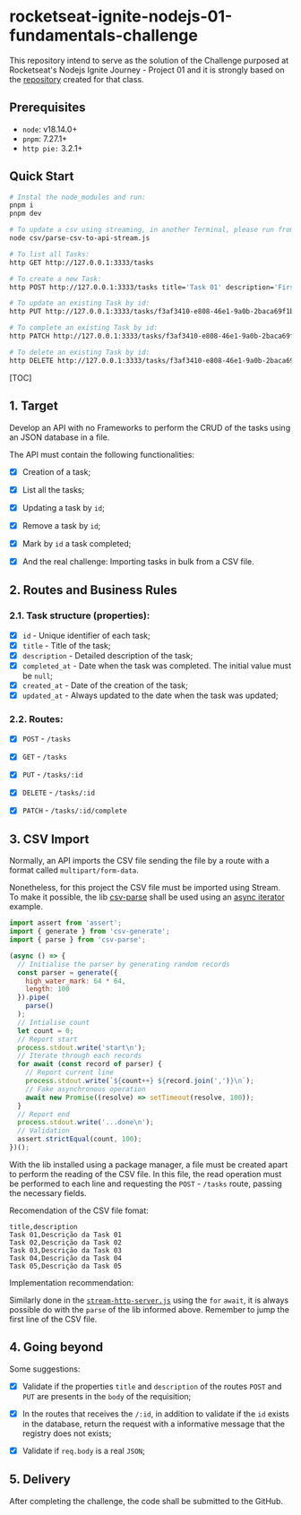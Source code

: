 # rocketseat-ignite-nodejs-01-fundamentals-challenge

This repository intend to serve as the solution of the Challenge purposed at Rocketseat's Nodejs Ignite Journey - Project 01 and it is strongly based on the [repository](https://github.com/rogeriocassares/rocketseat-ignite-nodejs-01-fundamentals) created for that class.

## Prerequisites

- `node`: v18.14.0+
- `pnpm`: 7.27.1+
- `http pie:` 3.2.1+

## Quick Start

```bash
# Instal the node_modules and run:
pnpm i
pnpm dev

# To update a csv using streaming, in another Terminal, please run from the top directory of yje project:
node csv/parse-csv-to-api-stream.js

# To list all Tasks:
http GET http://127.0.0.1:3333/tasks

# To create a new Task:
http POST http://127.0.0.1:3333/tasks title='Task 01' description='First task of the day.'

# To update an existing Task by id:
http PUT http://127.0.0.1:3333/tasks/f3af3410-e808-46e1-9a0b-2baca69f1b96 title='Task 01' description='First task of the week!'

# To complete an existing Task by id:
http PATCH http://127.0.0.1:3333/tasks/f3af3410-e808-46e1-9a0b-2baca69f1b96/complete

# To delete an existing Task by id:
http DELETE http://127.0.0.1:3333/tasks/f3af3410-e808-46e1-9a0b-2baca69f1b96
```



[TOC]



## 1. Target

Develop an API with no Frameworks to perform the CRUD of the tasks using an JSON database in a file.

The API must contain the following functionalities:

- [x] Creation of a task;
- [x] List all the tasks;
- [x] Updating a task by `id`;
- [x] Remove a task by `id`;
- [x] Mark by `id` a task completed;
- [x] And the real challenge: Importing tasks in bulk from a CSV file.



## 2. Routes and Business Rules

### 2.1. Task structure (properties):

- [x] `id` - Unique identifier of each task;
- [x] `title` - Title of the task;
- [x] `description` - Detailed description of the task;
- [x] `completed_at` - Date when the task was completed. The initial value must be `null`;
- [x] `created_at` - Date of the creation of the task;
- [x] `updated_at` - Always updated to the date when the task was updated;

### 2.2. Routes:

- [x] `POST` - `/tasks`
- [x] `GET` - `/tasks`
- [x] `PUT` - `/tasks/:id`
- [x] `DELETE` - `/tasks/:id`
- [x] `PATCH` - `/tasks/:id/complete`



## 3. CSV Import

Normally, an API imports the CSV file sending the file by a route with a format called `multipart/form-data`.

Nonetheless,  for this project the CSV file must be imported using Stream. To make it possible, the lib [csv-parse](https://csv.js.org/) shall be used using an [async iterator](https://csv.js.org/parse/api/async_iterator/) example.

```js
import assert from 'assert';
import { generate } from 'csv-generate';
import { parse } from 'csv-parse';

(async () => {
  // Initialise the parser by generating random records
  const parser = generate({
    high_water_mark: 64 * 64,
    length: 100
  }).pipe(
    parse()
  );
  // Intialise count
  let count = 0;
  // Report start
  process.stdout.write('start\n');
  // Iterate through each records
  for await (const record of parser) {
    // Report current line
    process.stdout.write(`${count++} ${record.join(',')}\n`);
    // Fake asynchronous operation
    await new Promise((resolve) => setTimeout(resolve, 100));
  }
  // Report end
  process.stdout.write('...done\n');
  // Validation
  assert.strictEqual(count, 100);
})();
```

With the lib installed using a package manager, a file must be created apart to perform the reading of the CSV file. In this file, the read operation must be performed to each line and requesting the `POST` - `/tasks` route, passing the necessary fields.

Recomendation of the CSV file fomat:

```text
title,description
Task 01,Descrição da Task 01
Task 02,Descrição da Task 02
Task 03,Descrição da Task 03
Task 04,Descrição da Task 04
Task 05,Descrição da Task 05
```

Implementation recommendation:

Similarly done in the [`stream-http-server.js`](https://github.com/rogeriocassares/rocketseat-ignite-nodejs-01-fundamentals/blob/main/streams/stream-http-server.js) using the `for` `await`, it is always possible do with the `parse` of the lib informed above. Remember to jump the first line of the CSV file.



## 4. Going beyond

Some suggestions:

- [x] Validate if the properties `title` and `description` of the routes `POST` and `PUT` are presents in the `body` of the requisition;

- [x] In the routes that receives the `/:id`, in addition to validate if the `id` exists in the database, return the request with a informative message that the registry does not exists;

- [x] Validate if `req.body` is a real `JSON`;




## 5. Delivery

After completing the challenge, the code shall be submitted to the GitHub.





























